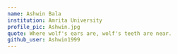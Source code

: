 ```yaml
---
name: Ashwin Bala
institution: Amrita University
profile_pic: Ashwin.jpg
quote: Where wolf's ears are, wolf's teeth are near.
github_user: Ashwin1999
---
```

